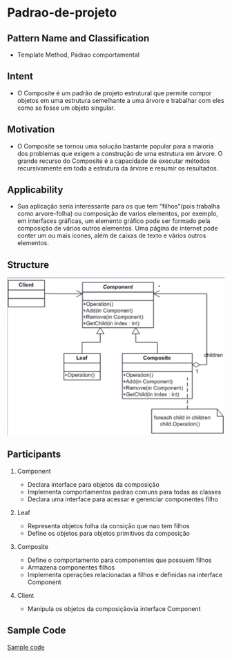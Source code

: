# Padrao-de-projeto

## Pattern Name and Classification
- Template Method, Padrao comportamental

## Intent
- O Composite é um padrão de projeto estrutural que permite compor objetos em uma estrutura semelhante a uma árvore e trabalhar com eles como se fosse um objeto singular.

## Motivation
- O Composite se tornou uma solução bastante popular para a maioria dos problemas que exigem a construção de uma estrutura em árvore. O grande recurso do Composite é a capacidade de executar métodos recursivamente em toda a estrutura da árvore e resumir os resultados.

## Applicability
- Sua aplicação seria interessante para os que tem "filhos"(pois trabalha como arvore-folha) ou composição de varios elementos, por exemplo, em interfaces gráficas, um elemento gráfico pode ser formado pela composição de vários outros elementos. Uma página de internet pode conter um ou mais ícones, além de caixas de texto e vários outros elementos.

## Structure
![alt text](https://github.com/TakumaShimabukuro/Padrao-de-projeto/blob/master/images/StructureComposite.png)

## Participants
1. Component
   - Declara interface para objetos da composição
   - Implementa comportamentos padrao comuns para todas as classes
   - Declara uma interface para acessar e gerenciar componentes filho
 
2. Leaf
   - Representa objetos folha da consição que nao tem filhos
   - Define os objetos para objetos primitivos da composição

3. Composite
   - Define o comportamento para componentes que possuem filhos
   - Armazena componentes filhos
   - Implementa operações relacionadas a filhos e definidas na interface Component
 
4. Client
   - Manipula os objetos da composiçãovia interface Component


## Sample Code
[Sample code](https://github.com/TakumaShimabukuro)
